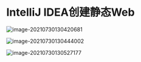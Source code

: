 # IntelliJ IDEA创建静态Web

![image-20210730130420681](http://xyb.wyxjava.com/image-20210730130420681.png)

![image-20210730130444002](http://xyb.wyxjava.com/image-20210730130444002.png)

![image-20210730130527177](http://xyb.wyxjava.com/image-20210730130527177.png)